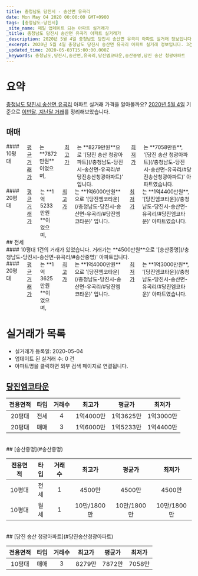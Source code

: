 ```yaml
---
title: 충청남도 당진시 - 송산면 유곡리
date: Mon May 04 2020 00:00:00 GMT+0900
tags: [충청남도-당진시]
_site_name: 매일 업데이트 되는 아파트 실거래가
_title: 충청남도 당진시 송산면 유곡리 아파트 실거래가
_description: 2020년 5월 4일 충청남도 당진시 송산면 유곡리 아파트 실거래 정보입니다. 3건 아파트 정보가 있습니다.
_excerpt: 2020년 5월 4일 충청남도 당진시 송산면 유곡리 아파트 실거래 정보입니다. 3건 아파트 정보가 있습니다.
_updated_time: 2020-05-03T15:00:00.000Z
_keywords: 충청남도,당진시,송산면,유곡리,당진엠코타운,송산중명,당진 송산 청광아파트
---
```





# 요약
<ins>충청남도 당진시 송산면 유곡리</ins> 아파트 실거래 가격을 알아볼까요? <ins>2020년 5월 4일</ins> 기준으로 <ins>이번달, 지난달 거래</ins>를 정리해보았습니다.

## 매매
<div class="container">
<div class="six columns" markdown="1">
#### 10평대
<ins>평균 거래가</ins>는 **7872만원**이었으며, <ins>최고가</ins>는 **8279만원**으로 '[당진 송산 청광아파트](/충청남도-당진시-송산면-유곡리/#당진송산청광아파트)' 입니다. <ins>최저가</ins>는 **7058만원**, '[당진 송산 청광아파트](/충청남도-당진시-송산면-유곡리/#당진송산청광아파트)' 아파트였습니다.
</div>
<div class="six columns" markdown="1">
#### 20평대
<ins>평균 거래가</ins>는 **1억5233만원**이었으며, <ins>최고가</ins>는 **1억6000만원**으로 '[당진엠코타운](/충청남도-당진시-송산면-유곡리/#당진엠코타운)' 입니다. <ins>최저가</ins>는 **1억4400만원**, '[당진엠코타운](/충청남도-당진시-송산면-유곡리/#당진엠코타운)' 아파트였습니다.
</div>
</div>
## 전세
<div class="container">
<div class="six columns" markdown="1">
#### 10평대
1건의 거래가 있었습니다. 거래가는 **4500만원**으로 '[송산중명](/충청남도-당진시-송산면-유곡리/#송산중명)' 아파트입니다.
</div>
<div class="six columns" markdown="1">
#### 20평대
<ins>평균 거래가</ins>는 **1억3625만원**이었으며, <ins>최고가</ins>는 **1억4000만원**으로 '[당진엠코타운](/충청남도-당진시-송산면-유곡리/#당진엠코타운)' 입니다. <ins>최저가</ins>는 **1억3000만원**, '[당진엠코타운](/충청남도-당진시-송산면-유곡리/#당진엠코타운)' 아파트였습니다.
</div>
</div>



# 실거래가 목록
- 실거래가 등록일: 2020-05-04
- 업데이트 된 실거래 수: 0 건
- 아파트명을 클릭하면 외부 검색 페이지로 연결됩니다.

## [당진엠코타운](#당진엠코타운)

|전용면적|타입|거래수|최고가|평균가|최저가|
|:---:|:---:|:---:|:---:|:---:|:---:|
|20평대|<span class="deal-type-2">전세</span>|4|1억4000만|1억3625만|1억3000만|
|20평대|<span class="deal-type-1">매매</span>|3|1억6000만|1억5233만|1억4400만|

<br/>
## [송산중명](#송산중명)

|전용면적|타입|거래수|최고가|평균가|최저가|
|:---:|:---:|:---:|:---:|:---:|:---:|
|10평대|<span class="deal-type-2">전세</span>|1|4500만|4500만|4500만|
|10평대|<span class="deal-type-3">월세</span>|1|10만/1800만|10만/1800만|10만/1800만|

<br/>
## [당진 송산 청광아파트](#당진송산청광아파트)

|전용면적|타입|거래수|최고가|평균가|최저가|
|:---:|:---:|:---:|:---:|:---:|:---:|
|10평대|<span class="deal-type-1">매매</span>|3|8279만|7872만|7058만|

<br/>




